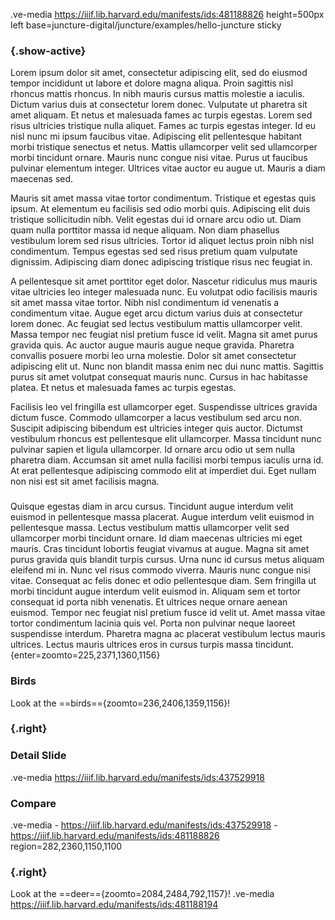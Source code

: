 .ve-media https://iiif.lib.harvard.edu/manifests/ids:481188826  height=500px left base=juncture-digital/juncture/examples/hello-juncture sticky

### {.show-active}

Lorem ipsum dolor sit amet, consectetur adipiscing elit, sed do eiusmod tempor incididunt ut labore et dolore magna aliqua. Proin sagittis nisl rhoncus mattis rhoncus. In nibh mauris cursus mattis molestie a iaculis. Dictum varius duis at consectetur lorem donec. Vulputate ut pharetra sit amet aliquam. Et netus et malesuada fames ac turpis egestas. Lorem sed risus ultricies tristique nulla aliquet. Fames ac turpis egestas integer. Id eu nisl nunc mi ipsum faucibus vitae. Adipiscing elit pellentesque habitant morbi tristique senectus et netus. Mattis ullamcorper velit sed ullamcorper morbi tincidunt ornare. Mauris nunc congue nisi vitae. Purus ut faucibus pulvinar elementum integer. Ultrices vitae auctor eu augue ut. Mauris a diam maecenas sed.

Mauris sit amet massa vitae tortor condimentum. Tristique et egestas quis ipsum. At elementum eu facilisis sed odio morbi quis. Adipiscing elit duis tristique sollicitudin nibh. Velit egestas dui id ornare arcu odio ut. Diam quam nulla porttitor massa id neque aliquam. Non diam phasellus vestibulum lorem sed risus ultricies. Tortor id aliquet lectus proin nibh nisl condimentum. Tempus egestas sed sed risus pretium quam vulputate dignissim. Adipiscing diam donec adipiscing tristique risus nec feugiat in.

A pellentesque sit amet porttitor eget dolor. Nascetur ridiculus mus mauris vitae ultricies leo integer malesuada nunc. Eu volutpat odio facilisis mauris sit amet massa vitae tortor. Nibh nisl condimentum id venenatis a condimentum vitae. Augue eget arcu dictum varius duis at consectetur lorem donec. Ac feugiat sed lectus vestibulum mattis ullamcorper velit. Massa tempor nec feugiat nisl pretium fusce id velit. Magna sit amet purus gravida quis. Ac auctor augue mauris augue neque gravida. Pharetra convallis posuere morbi leo urna molestie. Dolor sit amet consectetur adipiscing elit ut. Nunc non blandit massa enim nec dui nunc mattis. Sagittis purus sit amet volutpat consequat mauris nunc. Cursus in hac habitasse platea. Et netus et malesuada fames ac turpis egestas.

Facilisis leo vel fringilla est ullamcorper eget. Suspendisse ultrices gravida dictum fusce. Commodo ullamcorper a lacus vestibulum sed arcu non. Suscipit adipiscing bibendum est ultricies integer quis auctor. Dictumst vestibulum rhoncus est pellentesque elit ullamcorper. Massa tincidunt nunc pulvinar sapien et ligula ullamcorper. Id ornare arcu odio ut sem nulla pharetra diam. Accumsan sit amet nulla facilisi morbi tempus iaculis urna id. At erat pellentesque adipiscing commodo elit at imperdiet dui. Eget nullam non nisi est sit amet facilisis magna.


### 
Quisque egestas diam in arcu cursus. Tincidunt augue interdum velit euismod in pellentesque massa placerat. Augue interdum velit euismod in pellentesque massa. Lectus vestibulum mattis ullamcorper velit sed ullamcorper morbi tincidunt ornare. Id diam maecenas ultricies mi eget mauris. Cras tincidunt lobortis feugiat vivamus at augue. Magna sit amet purus gravida quis blandit turpis cursus. Urna nunc id cursus metus aliquam eleifend mi in. Nunc vel risus commodo viverra. Mauris nunc congue nisi vitae. Consequat ac felis donec et odio pellentesque diam. Sem fringilla ut morbi tincidunt augue interdum velit euismod in. Aliquam sem et tortor consequat id porta nibh venenatis. Et ultrices neque ornare aenean euismod. Tempor nec feugiat nisl pretium fusce id velit ut. Amet massa vitae tortor condimentum lacinia quis vel. Porta non pulvinar neque laoreet suspendisse interdum. Pharetra magna ac placerat vestibulum lectus mauris ultrices. Lectus mauris ultrices eros in cursus turpis massa tincidunt.
{enter=zoomto=225,2371,1360,1156}

### Birds
Look at the ==birds=={zoomto=236,2406,1359,1156}!

### {.right}

### Detail Slide
.ve-media https://iiif.lib.harvard.edu/manifests/ids:437529918

### Compare
.ve-media
    - https://iiif.lib.harvard.edu/manifests/ids:437529918 
    - https://iiif.lib.harvard.edu/manifests/ids:481188826 region=282,2360,1150,1100 

### {.right}
Look at the ==deer=={zoomto=2084,2484,792,1157}!
.ve-media https://iiif.lib.harvard.edu/manifests/ids:481188194



